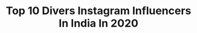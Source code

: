 ---
title: Top 10 Divers Instagram Influencers In India In 2020
description: >-
  Find top divers Instagram influencers in India in 2020. Most popular hashtags: #illustration #nammabengaluru #instagood #draw.
platform: Instagram
profiles:
  - username: "vimraman"
    fullname: >-
      Vimala Raman
    location: "India"
    followers: 154617
    engagement: 428
    commentsToLikes: 0.016942
    id: ck8tdlr9v3u7r0j784t4kugta
    verified: true
    hashtags: "#quoteoftheday, #blacksari, #breakthechain, #dance"
  - username: "karthiks.picturess"
    fullname: >-
      Karthik’s Picturess
    location: "India"
    followers: 3562
    engagement: 1331
    commentsToLikes: 0.043853
    id: ck0w1r03xkpk20i19kuegxa8n
    verified: false
    hashtags: "#menportrait, #bestportraitsindia, #awesomeportrait, #darktheme"
  - username: "girishgowda.c"
    fullname: >-
      Girish Gowda
    location: "India"
    followers: 2261
    engagement: 2439
    commentsToLikes: 0.058737
    id: ck5bvv8vjkgsq0i11xm55l5rk
    verified: false
    hashtags: "#moth, #insectsofinstagram, #phyllium, #lizardsofig"
  - username: "rjdeigg"
    fullname: >-
      Rj Deigg
    location: "India"
    followers: 22884
    engagement: 642
    commentsToLikes: 0.011404
    id: ck0u1wkk9y9rd0i19xpxnnrev
    verified: false
    hashtags: "#colors, #ruins, #saturday, #6yearsofneversettle"
  - username: "shriya_saran1109"
    fullname: >-
      Shriya Saran
    location: "India"
    followers: 2608631
    engagement: 378
    commentsToLikes: 0.002906
    id: ck0vv0jnimzbm0i192w2n72n1
    verified: true
    hashtags: "#inhalershainsahi, #palasa1978, #fightthedarkness, #stayathome"
  - username: "ethos_genetics"
    fullname: >-
      Ethos Genetics
    location: "India"
    followers: 15383
    engagement: 437
    commentsToLikes: 0.066153
    id: ck14ihy9hfhnl0i19ujgfpqns
    verified: false
    hashtags: "#orangevelvet, #orangevelvetunderground, #cannabisseedpreservation, #ethosgeneticsdotcom"
  - username: "minimathur"
    fullname: >-
      Mini Mathur
    location: "India"
    followers: 462719
    engagement: 102
    commentsToLikes: 0.018132
    id: ck14ihdfjfeo00i191o41usgs
    verified: true
    hashtags: "#ariel, #repost, #luggage, #memories"
  - username: "iamramkapoor"
    fullname: >-
      Ram Kapoor
    location: "India"
    followers: 127991
    engagement: 332
    commentsToLikes: 0.018719
    id: ck0w6wepkaktf0i19opeax1nx
    verified: true
    hashtags: "#besafe, #socialdistancing, #stayhome, #staysafe"
  - username: "artwhoring"
    fullname: >-
      Priyanka Paul
    location: "India"
    followers: 53028
    engagement: 875
    commentsToLikes: 0.013024
    id: ck0ud0167hyr10i190lkvhct0
    verified: true
    hashtags: "#takeout, #tyranny, #quarantine, #malayalammemes"
  - username: "dailyhoroscopeplus"
    fullname: >-
      Daily Horoscope Plus
    location: "India"
    followers: 250956
    engagement: 543
    commentsToLikes: 0.011062
    id: ck8tajvcls2me0j78l8qo86ni
    verified: false
    hashtags: "#zodiacsigns, #zodiacmemes, #astrology, #zodiacfun"
---